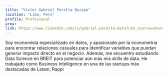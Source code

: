```yaml
---
title: "Victor Gabriel Peralta Quispe"
location: "Lima, Perú"
profile: Profesional
area: 
link: https://www.linkedin.com/in/gabriel-peralta-data?utm_source=share&utm_campaign=share_via&utm_content=profile&utm_medium=ios_app
---
```


Soy economista especializado en datos, y apasionado por la econometria para encontrar relaciones casuales para identificar variables que puedan generar impacto directo en el negocio. Además, me encuentro estudiando Data Science en BREIT para potenciar aún más mis skills de data. He trabajado como Business Intelligence en una de las startups más destacadas de Latam, Rappi